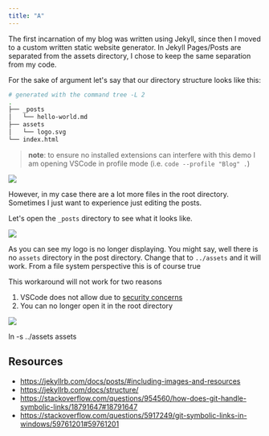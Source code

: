 ```yaml
---
title: "A"
---
```


The first incarnation of my blog was written using Jekyll, since then I moved to a custom written static website generator. In Jekyll Pages/Posts are separated from the assets directory, I chose to keep the same separation from my code.

For the sake of argument let's say that our directory structure looks like this:

```sh
# generated with the command tree -L 2
.
├── _posts
│   └── hello-world.md
├── assets
│   └── logo.svg
└── index.html
```

> **note**: to ensure no installed extensions can interfere with this demo I am opening VSCode in profile mode (i.e. `code --profile "Blog" .`)

![](/assets/images/drafts/markdown-preview/001.png)

However, in my case there are a lot more files in the root directory. Sometimes I just want to experience just editing the posts.

Let's open the `_posts` directory to see what it looks like.

![](/assets/images/drafts/markdown-preview/002.png)

As you can see my logo is no longer displaying.
You might say, well there is no `assets` directory in the post directory. Change that to `../assets` and it will work.
From a file system perspective this is of course true

This workaround will not work for two reasons
1. VSCode does not allow due to [security concerns](https://github.com/Microsoft/vscode/issues/64685#issuecomment-446414622)
2. You can no longer open it in the root directory

![](/assets/images/drafts/markdown-preview/003.png)


ln -s ../assets assets 

## Resources

- https://jekyllrb.com/docs/posts/#including-images-and-resources
- https://jekyllrb.com/docs/structure/
- https://stackoverflow.com/questions/954560/how-does-git-handle-symbolic-links/18791647#18791647
- https://stackoverflow.com/questions/5917249/git-symbolic-links-in-windows/59761201#59761201
